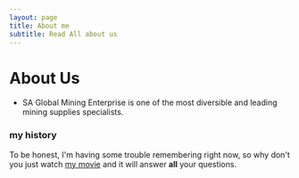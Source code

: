 ```yaml
---
layout: page
title: About me
subtitle: Read All about us
---
```


# About Us

* SA Global Mining Enterprise is one of the most diversible and
leading mining supplies specialists.

### my history

To be honest, I'm having some trouble remembering right now, so why don't you just watch [my movie](http://en.wikipedia.org/wiki/The_Princess_Bride_%28film%29) and it will answer **all** your questions.
